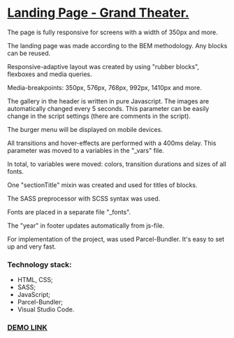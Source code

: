 # [Landing Page - Grand Theater.](https://BilliZane.github.io/landing_page_grand_theatre) #

The page is fully responsive for screens with a width of 350px and more.

The landing page was made according to the BEM methodology.
Any blocks can be reused.

Responsive-adaptive layout was created by using "rubber blocks", flexboxes and media queries.

Media-breakpoints:
350px, 576px, 768px, 992px, 1410px and more.

The gallery in the header is written in pure Javascript. The images are automatically changed every 5 seconds. This parameter can be easily change in the script settings (there are comments in the script).

The burger menu will be displayed on mobile devices.

All transitions and hover-effects are performed with a 400ms delay. This parameter was moved to a variables in the "_vars" file.

In total, to variables were moved: colors, transition durations and sizes of all fonts.

One "sectionTitle" mixin was created and used for titles of blocks.

The SASS preprocessor with SCSS syntax was used.

Fonts are placed in a separate file "_fonts".

The "year" in footer updates automatically from js-file.

For implementation of the project, was used Parcel-Bundler.
It's easy to set up and very fast.

### Technology stack: ###

* HTML, CSS;
* SASS;
* JavaScript;
* Parcel-Bundler;
* Visual Studio Code.

### [DEMO LINK](https://BilliZane.github.io/landing_page_grand_theatre) ###
